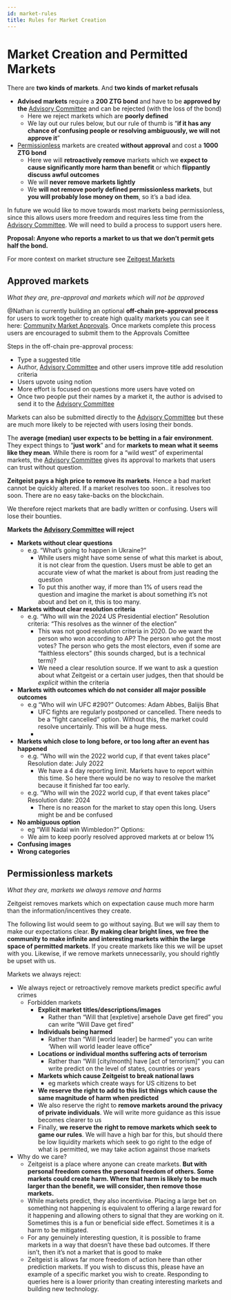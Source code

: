 ```yaml
---
id: market-rules
title: Rules for Market Creation
---
```


# Market Creation and Permitted Markets

There are **two kinds of markets**. And **two kinds of market refusals**

- **Advised markets** require a **200 ZTG bond** and have to be **approved by the** [Advisory Committee](https://www.notion.so/Advisory-Committee-7d7c085c56964e63978de4c875a5f52f) and can be rejected (with the loss of the  bond)
    - Here we reject markets which are **poorly defined**
    - We lay out our rules below, but our rule of thumb is “**if it has any chance of confusing people or resolving ambiguously, we will not approve it**”
- [Permissionless](https://www.notion.so/Permissionless-markets-7ac029cbf7114bc48340658a97dbceac) markets are created **without approval** and cost a **1000 ZTG bond**
    - Here we will **retroactively remove** markets which we **expect to cause significantly more harm than benefit** or which **flippantly discuss awful outcomes**
    - We will **never remove markets lightly**
    - We **will not remove poorly defined permissionless markets**, but **you will probably lose money on them**, so it’s a bad idea.

In future we would like to move towards most markets being permissionless, since this allows users more freedom and requires less time from the [Advisory Committee](https://www.notion.so/Advisory-Committee-7d7c085c56964e63978de4c875a5f52f). We will need to build a process to support users here.

**Proposal: Anyone who reports a market to us that we don’t permit gets half the bond.**

For more context on market structure see [Zeitgest Markets](https://www.notion.so/Zeitgest-Markets-34f4c5e990e2459eb9a09afec772f3b8) 

## Approved markets

*What they are, pre-approval and markets which will not be approved*

@Nathan is currently building an optional **off-chain pre-approval process** for users to work together to create high quality markets you can see it here: [Community Market Approvals](https://www.notion.so/Community-Market-Approvals-1a32717fff34448bba0edfb4da10eeae). Once markets complete this process users are encouraged to submit them to the Approvals Comittee

Steps in the off-chain pre-approval  process:

- Type a suggested title
- Author, [Advisory Committee](https://www.notion.so/Advisory-Committee-7d7c085c56964e63978de4c875a5f52f) and other users improve title add resolution criteria
- Users upvote using notion
- More effort is focused on questions more users have voted on
- Once two people put their names by a market it, the author is advised to send it to the [Advisory Committee](https://www.notion.so/Advisory-Committee-7d7c085c56964e63978de4c875a5f52f)

Markets can also be submitted directly to the [Advisory Committee](https://www.notion.so/Advisory-Committee-7d7c085c56964e63978de4c875a5f52f) but these are much more likely to be rejected with users losing their bonds.

The **average (median) user expects to be betting in a fair environment**. They expect things to “**just work**” and for **markets to mean what it seems like they mean**. While there is room for a “wild west” of experimental markets, the [Advisory Committee](https://www.notion.so/Advisory-Committee-7d7c085c56964e63978de4c875a5f52f) gives its approval to markets that users can trust without question.

**Zeitgeist pays a high price to remove its markets**. Hence a bad market cannot be quickly altered. If a market resolves too soon.. it resolves too soon. There are no easy take-backs on the blockchain.

We therefore reject markets that are badly written or confusing. Users will lose their bounties.

**Markets the [Advisory Committee](https://www.notion.so/Advisory-Committee-7d7c085c56964e63978de4c875a5f52f) will reject**

- **Markets without clear questions**
    - e.g. “What’s going to happen in Ukraine?”
        - While users might have some sense of what this market is about, it is not clear from the question. Users must be able to get an accurate view of what the market is about from just reading the question
        - To put this another way, if more than 1% of users read the question and imagine the market is about something it’s not about and bet on it, this is too many.
- **Markets without clear resolution criteria**
    - e.g. “Who will win the 2024 US Presidential election” Resolution criteria: “This resolves as the winner of the election”
        - This was not good resolution criteria in 2020. Do we want the person who won according to AP? The person who got the most votes? The person who gets the most electors, even if some are “faithless electors” (this sounds charged, but is a technical term)?
        - We need a clear resolution source. If we want to ask a question about what Zeitgeist or a certain user judges, then that should be *explicit* within the criteria
- **Markets with outcomes which do not consider all major possible outcomes**
    - e.g “Who will win UFC #290?” Outcomes: Adam Abbes, Balijis Bhat
        - UFC fights are regularly postponed or cancelled. There needs to be a “fight cancelled” option. Without this, the market could resolve uncertainly. This will be a huge mess.
        - 
- **Markets which close to long before, or too long after an event has happened**
    - e.g. “Who will win the 2022 world cup, if that event takes place” Resolution date: July 2022
        - We have a 4 day reporting limit. Markets have to report within this time. So here there would be no way to resolve the market because it finished far too early.
    - e.g. “Who will win the 2022 world cup, if that event takes place” Resolution date: 2024
        - There is no reason for the market to stay open this long. Users might be and be confused
- **No ambiguous option**
    - eg “Will Nadal win Wimbledon?” Options:
    - We aim to keep poorly resolved approved markets at or below 1%
- **Confusing images**
- **Wrong categories**

## Permissionless markets

*What they are, markets we always remove and harms*

Zeitgeist removes markets which on expectation cause much more harm than the information/incentives they create.

The following list would seem to go without saying. But we will say them to make our expectations clear. **By making clear bright lines, we free the community to make infinite and interesting markets within the large space of permitted markets**. If you create markets like this we will be upset with you. Likewise, if we remove markets unnecessarily, you should rightly be upset with us. 

Markets we always reject:

- We always reject or retroactively remove markets predict specific awful crimes
    - Forbidden markets
        - **Explicit market titles/descriptions/images**
            - Rather than “Will that [expletive] arsehole Dave get fired” you can write “Will Dave get fired”
        - **Individuals being harmed**
            - Rather than “Will [world leader] be harmed” you can write ‘When will world leader leave office”
        - **Locations or individual months suffering acts of terrorism**
            - Rather than “Will [city/month] have [act of terrorism]” you can write predict on the level of states, countries or years
        - **Markets which cause Zeitgeist to break national laws**
            - eg markets which create ways for US citizens to bet
        - **We reserve the right to add to this list things which cause the same magnitude of harm when predicted**
        - We also reserve the right to **remove markets around the privacy of private individuals**. We will write more guidance as this issue becomes clearer to us
        - Finally, **we reserve the right to remove markets which seek to game our rules**. We will have a high bar for this, but should there be low liquidity markets which seek to go right to the edge of what is permitted, we may take action against those markets
- Why do we care?
    - Zeitgeist is a place where anyone can create markets. **But with personal freedom comes the personal freedom of others. Some markets could create harm. Where that harm is likely to be much larger than the benefit, we will consider, then remove those markets.**
    - While markets predict, they also incentivise. Placing a large bet on something not happening is equivalent to offering a large reward for it happening and allowing others to signal that they are working on it. Sometimes this is a fun or beneficial side effect. Sometimes it is a harm to be mitigated.
    - For any genuinely interesting question, it is possible to frame markets in a way that doesn’t have these bad outcomes. If there isn’t, then it’s not a market that is good to make
    - Zeitgeist is allows far more freedom of action here than other prediction markets. If you wish to discuss this, please have an example of a specific market you wish to create. Responding to queries here is a lower priority than creating interesting markets and building new technology.
